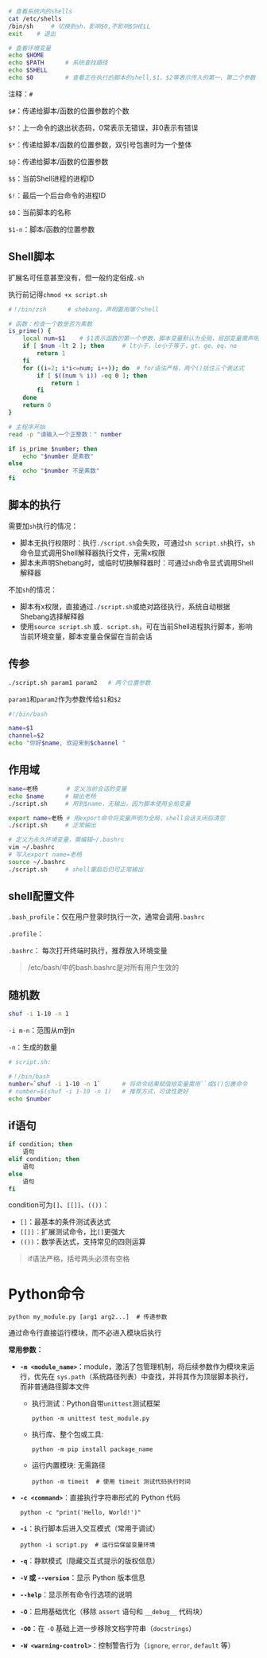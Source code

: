 ```bash
# 查看系统内的shells
cat /etc/shells
/bin/sh		# 切换到sh，影响$0,不影响$SHELL
exit	# 退出

# 查看环境变量
echo $HOME
echo $PATH		# 系统查找路径
echo $SHELL
echo $0			# 查看正在执行的脚本的shell,$1、$2等表示传入的第一、第二个参数
```

注释：`#`

`$#`：传递给脚本/函数的位置参数的个数

`$?`：上一命令的退出状态码，0常表示无错误，非0表示有错误

`$*`：传递给脚本/函数的位置参数，双引号包裹时为一个整体

`$@`：传递给脚本/函数的位置参数

`$$`：当前Shell进程的进程ID

`$!`：最后一个后台命令的进程ID

`$0`：当前脚本的名称

`$1-n`：脚本/函数的位置参数

## Shell脚本

扩展名可任意甚至没有，但一般约定俗成`.sh`

执行前记得`chmod +x script.sh`

```bash
#！/bin/zsh 		# shebang，声明要用哪个shell

# 函数：检查一个数是否为素数
is_prime() {
	local num=$1	# $1表示函数的第一个参数，脚本变量默认为全局，局部变量需声明local
	if [ $num -lt 2 ]; then		# lt小于，le小于等于，gt、ge、eq、ne
		return 1	
	fi
	for ((i=2; i*i<=num; i++)); do	# for语法严格，两个()括住三个表达式
		if [ $((num % i)) -eq 0 ]; then
			return 1
		fi
	done
	return 0
}

# 主程序开始
read -p "请输入一个正整数：" number

if is_prime $number; then
	echo "$number 是素数"
else
	echo "$number 不是素数"
fi
```



## 脚本的执行

需要加`sh`执行的情况：

- 脚本无执行权限时：执行`./script.sh`会失败，可通过`sh script.sh`执行，`sh`命令显式调用Shell解释器执行文件，无需x权限
- 脚本未声明Shebang时，或临时切换解释器时：可通过`sh`命令显式调用Shell解释器

不加`sh`的情况：

- 脚本有x权限，直接通过`./script.sh`或绝对路径执行，系统自动根据Shebang选择解释器
- 使用`source script.sh` 或`. script.sh`，可在当前Shell进程执行脚本，影响当前环境变量，脚本变量会保留在当前会话

## 传参

```bash
./script.sh param1 param2	# 两个位置参数
```

`param1`和`param2`作为参数传给`$1`和`$2`

```bash
#!/bin/bash

name=$1
channel=$2
echo "你好$name, 欢迎来到$channel "
```

## 作用域

```bash
name=老杨		   # 定义当前会话的变量
echo $name		# 输出老杨
./script.sh 	# 用到$name，无输出，因为脚本使用全局变量

export name=老杨 # 用export命令将变量声明为全局，shell会话关闭后清空
./script.sh		# 正常输出

# 定义为永久环境变量，需编辑~/.bashrc
vim ~/.bashrc
# 写入export name=老杨
source ~/.bashrc
./script.sh		# shell重启后仍可正常输出
```



## shell配置文件

`.bash_profile`：仅在用户登录时执行一次，通常会调用`.bashrc`

`.profile`：

`.bashrc`： 每次打开终端时执行，推荐放入环境变量

> /etc/bash/中的bash.bashrc是对所有用户生效的



## 随机数

```bash
shuf -i 1-10 -n 1
```

`-i m-n`：范围从m到n

`-n`：生成的数量

```bash
# script.sh:

#！/bin/bash
number=`shuf -i 1-10 -n 1`		# 将命令结果赋值给变量需用``或$()包裹命令
# number=$(shuf -i 1-10 -n 1) 	# 推荐方式，可读性更好
echo $number
```

## if语句

```bash
if condition; then
	语句
elif condition; then
	语句
else
	语句
fi
```

condition可为`[]`、`[[]]`、`(())`：

- `[]`：最基本的条件测试表达式
- `[[]]`：扩展测试命令，比`[]`更强大
- `(())`：数学表达式，支持常见的四则运算

> if语法严格，括号两头必须有空格



# Python命令

```shell
python my_module.py [arg1 arg2...] 	# 传递参数
```

通过命令行直接运行模块，而不必进入模块后执行

**常用参数：**

- **`-m <module_name>`**：module，激活了包管理机制，将后续参数作为模块来运行，优先在 `sys.path`（系统路径列表）中查找，并将其作为顶层脚本执行，而非普通路径脚本文件

    - 执行测试：Python自带`unittest`​测试框架

        ```shell
        python -m unittest test_module.py
        ```

    - 执行库、整个包或工具: 

        ```shell
        python -m pip install package_name
        ```

    - 运行内置模块: 无需路径

        ```shell
        python -m timeit  # 使用 timeit 测试代码执行时间
        ```

- **`-c <command>`**：直接执行字符串形式的 Python 代码

    ```shell
    python -c "print('Hello, World!')"
    ```

- **`-i`**：执行脚本后进入交互模式（常用于调试）

    ```shell
    python -i script.py  # 运行后保留变量环境
    ```

- **`-q`**：静默模式（隐藏交互式提示的版权信息）

- **`-V` 或 `--version`**：显示 Python 版本信息

- **`--help`**：显示所有命令行选项的说明

- **`-O`**：启用基础优化（移除 `assert` 语句和 `__debug__` 代码块）

- **`-OO`**：在 `-O` 基础上进一步移除文档字符串（`docstrings`）

- **`-W <warning-control>`**：控制警告行为（`ignore`, `error`, `default` 等）





